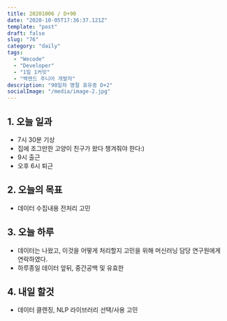 ```yaml
---
title: 20201006 / D+90
date: "2020-10-05T17:36:37.121Z"
template: "post"
draft: false
slug: "76"
category: "daily"
tags:
  - "Wecode"
  - "Developer"
  - "1일 1커밋"
  - "백엔드 주니어 개발자"
description: "90일차 명절 휴유증 D+2"
socialImage: "/media/image-2.jpg"
---
```


## 1. 오늘 일과

- 7시 30분 기상
- 집에 조그만한 고양이 친구가 왔다 챙겨줘야 한다:)
- 9시 출근
- 오후 6시 퇴근

## 2. 오늘의 목표

- 데이터 수집내용 전처리 고민

## 3. 오늘 하루

- 데이터는 나왔고, 이것을 어떻게 처리할지 고민을 위해 머신러닝 담당 연구원에게 연락하였다.
- 하루종일 데이터 앞뒤, 중간공백 및 유효한 



## 4. 내일 할것

- 데이터 클렌징, NLP 라이브러리 선택/사용 고민